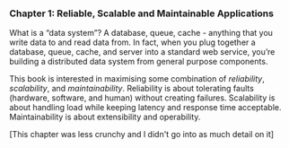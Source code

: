 ### Chapter 1: Reliable, Scalable and Maintainable Applications

What is a “data system”? A database, queue, cache - anything that you write data to and read data from. In fact, when you plug together a database, queue, cache, and server into a standard web service, you’re building a distributed data system from general purpose components.

This book is interested in maximising some combination of _reliability_, _scalability_, and _maintainability_. Reliability is about tolerating faults (hardware, software, and human) without creating failures. Scalability is about handling load while keeping latency and response time acceptable. Maintainability is about extensibility and operability.

[This chapter was less crunchy and I didn't go into as much detail on it]

